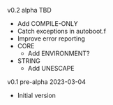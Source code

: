 
v0.2 alpha TBD
- Add COMPILE-ONLY
- Catch exceptions in autoboot.f
- Improve error reporting
- CORE
  - Add ENVIRONMENT?
- STRING
  - Add UNESCAPE

v0.1 pre-alpha 2023-03-04
- Initial version
